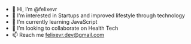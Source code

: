- 👋 Hi, I’m @felixevr
- 👀 I'm interested in Startups and improved lifestyle through technology  
- 🌱 I’m currently learning JavaScript
- 💞️ I’m looking to collaborate on Health Tech
- 📫 Reach me felixevr.dev@gmail.com
